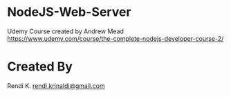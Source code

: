 # NodeJS-Web-Server
Udemy Course created by Andrew Mead
https://www.udemy.com/course/the-complete-nodejs-developer-course-2/

# Created By
Rendi K. <rendi.krinaldi@gmail.com>
